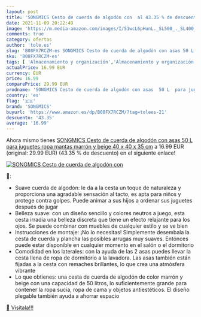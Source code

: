 ```yaml
---
layout: post
title: 'SONGMICS Cesto de cuerda de algodón con  al 43.35 % de descuento'
date: 2021-11-09 20:22:49
image: 'https://m.media-amazon.com/images/I/51wcL6pHunL._SL500_._SL400_.jpg'
comments: true
category: ofertas
author: 'tole.es'
slug: 'B08FX7RCZM-es SONGMICS Cesto de cuerda de algodón con asas 50 L para...'
sku: 'B08FX7RCZM-es'
tags: [ 'Almacenamiento y organización','Almacenamiento y organización de la colada','Cestos para la colada','Hogar y cocina','juguetes','songmics', ]
actualPrice: 16.99 EUR
currency: EUR
price: 16.99
comparePrice: 29.99 EUR
prodname: 'SONGMICS Cesto de cuerda de algodón con asas  50 L  para juguetes  ropa  mantas  marrón y beige  40 x 40 x 35 cm'
country: 'es'
flag: '🇪🇸'
brand: 'SONGMICS'
buyurl: 'https://www.amazon.es/dp/B08FX7RCZM/?tag=tolees-21'
descuento: '43.35'
average: '16.99'
---
```


Ahora mismo tienes [SONGMICS Cesto de cuerda de algodón con asas  50 L  para juguetes  ropa  mantas  marrón y beige  40 x 40 x 35 cm](https://www.amazon.es/dp/B08FX7RCZM/?tag=tolees-21) a 16.99 EUR (original: 29.99 EUR) (43.35 %  de descuento) en el siguiente enlace!

[![SONGMICS Cesto de cuerda de algodón con ](https://m.media-amazon.com/images/I/51wcL6pHunL._SL500_._SL400_.jpg)](https://www.amazon.es/dp/B08FX7RCZM/?tag=tolees-21)

🔎:

- Suave cuerda de algodón: le da a la cesta un toque de naturaleza y proporciona una agradable sensación al tacto, es apta para niños y protege contra golpes. Puede animar a sus hijos a ordenar sus juguetes después de jugar
- Belleza suave: con un diseño sencillo y colores neutros a juego, esta cesta irradia una belleza discreta que tiene un efecto relajante para los ojos. Se puede combinar con muebles de cualquier estilo y se ve bien
- Instrucciones de montaje: ¡No lo necesitas! Simplemente desembala la cesta de cuerda y plancha las posibles arrugas muy suaves. Entonces puede estar disponible en cualquier momento en el salón o el dormitorio
- Comodidad en los laterales: con la ayuda de las 2 asas puedes llevar la cesta llena de ropa de dormitorio a la lavadora. Las asas también están fijadas a la cesta con remaches brillantes, lo que crea una atmósfera vibrante
- Lo que obtienes: una cesta de cuerda de algodón de color marrón y beige con una capacidad de 50 litros, lo suficientemente grande para contener la ropa sucia, ropa de cama y objetos antiestéticos. El diseño plegable también ayuda a ahorrar espacio

[🛒 Visítala!!!](https://www.amazon.es/dp/B08FX7RCZM/?tag=tolees-21)

